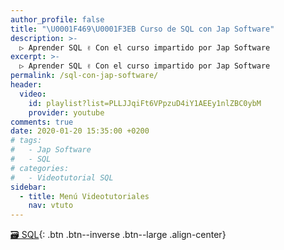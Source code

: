 ```yaml
---
author_profile: false
title: "\U0001F469‍\U0001F3EB Curso de SQL con Jap Software"
description: >-
  ▷ Aprender SQL ✌️ Con el curso impartido por Jap Software
excerpt: >-
  ▷ Aprender SQL ✌️ Con el curso impartido por Jap Software
permalink: /sql-con-jap-software/
header:
  video:
    id: playlist?list=PLLJJqiFt6VPpzuD4iY1AEEy1nlZBC0ybM
    provider: youtube
comments: true
date: 2020-01-20 15:35:00 +0200
# tags:
#   - Jap Software
#   - SQL
# categories:
#   - Videotutorial SQL
sidebar:
  - title: Menú Videotutoriales
    nav: vtuto
---
```


[🗃 SQL](/cursos-tecnologia/#sql){: .btn .btn--inverse .btn--large .align-center}
